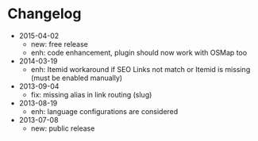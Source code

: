 # Changelog

- 2015-04-02 
  - new: free release
  - enh: code enhancement, plugin should now work with OSMap too
- 2014-03-19 
  - enh: Itemid workaround if SEO Links not match or Itemid is missing (must be enabled manually)
- 2013-09-04 
  - fix: missing alias in link routing (slug)
- 2013-08-19 
  - enh: language configurations are considered
- 2013-07-08 
  - new: public release

